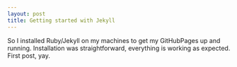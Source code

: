 ```yaml
---
layout: post
title: Getting started with Jekyll
---
```

So I installed Ruby/Jekyll on my machines to get my GitHubPages up and running. Installation was straightforward,
everything is working as expected. First post, yay.